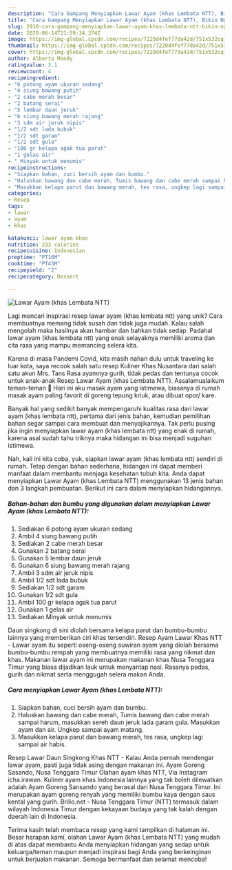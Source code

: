```yaml
---
description: "Cara Gampang Menyiapkan Lawar Ayam (khas Lembata NTT), Bikin Ngiler"
title: "Cara Gampang Menyiapkan Lawar Ayam (khas Lembata NTT), Bikin Ngiler"
slug: 2910-cara-gampang-menyiapkan-lawar-ayam-khas-lembata-ntt-bikin-ngiler
date: 2020-06-14T21:59:34.374Z
image: https://img-global.cpcdn.com/recipes/7220d4fef77da42d/751x532cq70/lawar-ayam-khas-lembata-ntt-foto-resep-utama.jpg
thumbnail: https://img-global.cpcdn.com/recipes/7220d4fef77da42d/751x532cq70/lawar-ayam-khas-lembata-ntt-foto-resep-utama.jpg
cover: https://img-global.cpcdn.com/recipes/7220d4fef77da42d/751x532cq70/lawar-ayam-khas-lembata-ntt-foto-resep-utama.jpg
author: Alberta Moody
ratingvalue: 3.1
reviewcount: 4
recipeingredient:
- "6 potong ayam ukuran sedang"
- "4 siung bawang putih"
- "2 cabe merah besar"
- "2 batang serai"
- "5 lembar daun jeruk"
- "6 siung bawang merah rajang"
- "3 sdm air jeruk nipis"
- "1/2 sdt lada bubuk"
- "1/2 sdt garam"
- "1/2 sdt gula"
- "100 gr kelapa agak tua parut"
- "1 gelas air"
- " Minyak untuk menumis"
recipeinstructions:
- "Siapkan bahan, cuci bersih ayam dan bumbu."
- "Haluskan bawang dan cabe merah, Tumis bawang dan cabe merah sampai harum, masukkan sereh daun jeruk lada garam gula. Masukkan ayam dan air. Ungkep sampai ayam matang."
- "Masukkan kelapa parut dan bawang merah, tes rasa, ungkep lagi sampai air habis."
categories:
- Resep
tags:
- lawar
- ayam
- khas

katakunci: lawar ayam khas 
nutrition: 233 calories
recipecuisine: Indonesian
preptime: "PT16M"
cooktime: "PT43M"
recipeyield: "2"
recipecategory: Dessert

---
```



![Lawar Ayam (khas Lembata NTT)](https://img-global.cpcdn.com/recipes/7220d4fef77da42d/751x532cq70/lawar-ayam-khas-lembata-ntt-foto-resep-utama.jpg)

Lagi mencari inspirasi resep lawar ayam (khas lembata ntt) yang unik? Cara membuatnya memang tidak susah dan tidak juga mudah. Kalau salah mengolah maka hasilnya akan hambar dan bahkan tidak sedap. Padahal lawar ayam (khas lembata ntt) yang enak selayaknya memiliki aroma dan cita rasa yang mampu memancing selera kita.

Karena di masa Pandemi Covid, kita masih nahan dulu untuk traveling ke luar kota, saya recook salah satu resep Kuliner Khas Nusantara dari salah satu akun Mrs. Tans Rasa ayamnya gurih, tidak pedas dan tentunya cocok untuk anak-anak Resep Lawar Ayam (khas Lembata NTT). Assalamualaikum teman-teman 🥰 Hari ini aku masak ayam yang istimewa, biasanya di rumah masak ayam paling favorit di goreng tepung kriuk, atau dibuat opor/ kare.

Banyak hal yang sedikit banyak mempengaruhi kualitas rasa dari lawar ayam (khas lembata ntt), pertama dari jenis bahan, kemudian pemilihan bahan segar sampai cara membuat dan menyajikannya. Tak perlu pusing jika ingin menyiapkan lawar ayam (khas lembata ntt) yang enak di rumah, karena asal sudah tahu triknya maka hidangan ini bisa menjadi suguhan istimewa.


Nah, kali ini kita coba, yuk, siapkan lawar ayam (khas lembata ntt) sendiri di rumah. Tetap dengan bahan sederhana, hidangan ini dapat memberi manfaat dalam membantu menjaga kesehatan tubuh kita. Anda dapat menyiapkan Lawar Ayam (khas Lembata NTT) menggunakan 13 jenis bahan dan 3 langkah pembuatan. Berikut ini cara dalam menyiapkan hidangannya.

<!--inarticleads1-->

##### Bahan-bahan dan bumbu yang digunakan dalam menyiapkan Lawar Ayam (khas Lembata NTT):

1. Sediakan 6 potong ayam ukuran sedang
1. Ambil 4 siung bawang putih
1. Sediakan 2 cabe merah besar
1. Gunakan 2 batang serai
1. Gunakan 5 lembar daun jeruk
1. Gunakan 6 siung bawang merah rajang
1. Ambil 3 sdm air jeruk nipis
1. Ambil 1/2 sdt lada bubuk
1. Sediakan 1/2 sdt garam
1. Gunakan 1/2 sdt gula
1. Ambil 100 gr kelapa agak tua parut
1. Gunakan 1 gelas air
1. Sediakan  Minyak untuk menumis


Daun singkong di sini diolah bersama kelapa parut dan bumbu-bumbu lainnya yang memberikan ciri khas tersendiri. Resep Ayam Lawar Khas NTT - Lawar ayam itu seperti oseng-oseng suwiran ayam yang diolah bersama bumbu-bumbu rempah yang membuatnya memiliki rasa yang nikmat dan khas. Makanan lawar ayam ini merupakan makanan khas Nusa Tenggara Timur yang biasa dijadikan lauk untuk menyantap nasi. Rasanya pedas, gurih dan nikmat serta menggugah selera makan Anda. 

<!--inarticleads2-->

##### Cara menyiapkan Lawar Ayam (khas Lembata NTT):

1. Siapkan bahan, cuci bersih ayam dan bumbu.
1. Haluskan bawang dan cabe merah, Tumis bawang dan cabe merah sampai harum, masukkan sereh daun jeruk lada garam gula. Masukkan ayam dan air. Ungkep sampai ayam matang.
1. Masukkan kelapa parut dan bawang merah, tes rasa, ungkep lagi sampai air habis.


Resep Lawar Daun Singkong Khas NTT - Kalau Anda pernah mendengar lawar ayam, pasti juga tidak asing dengan makanan ini. Ayam Goreng Sasando, Nusa Tenggara Timur Olahan ayam khas NTT, Via Instagram icha.irawan. Kuliner ayam khas Indonesia lainnya yang tak boleh dilewatkan adalah Ayam Goreng Sansando yang berasal dari Nusa Tenggara Timur. Ini merupakan ayam goreng renyah yang memiliki bumbu kaya dengan saus kental yang gurih. Brilio.net - Nusa Tenggara Timur (NTT) termasuk dalam wilayah Indonesia Timur dengan kekayaan budaya yang tak kalah dengan daerah lain di Indonesia. 

Terima kasih telah membaca resep yang kami tampilkan di halaman ini. Besar harapan kami, olahan Lawar Ayam (khas Lembata NTT) yang mudah di atas dapat membantu Anda menyiapkan hidangan yang sedap untuk keluarga/teman maupun menjadi inspirasi bagi Anda yang berkeinginan untuk berjualan makanan. Semoga bermanfaat dan selamat mencoba!
